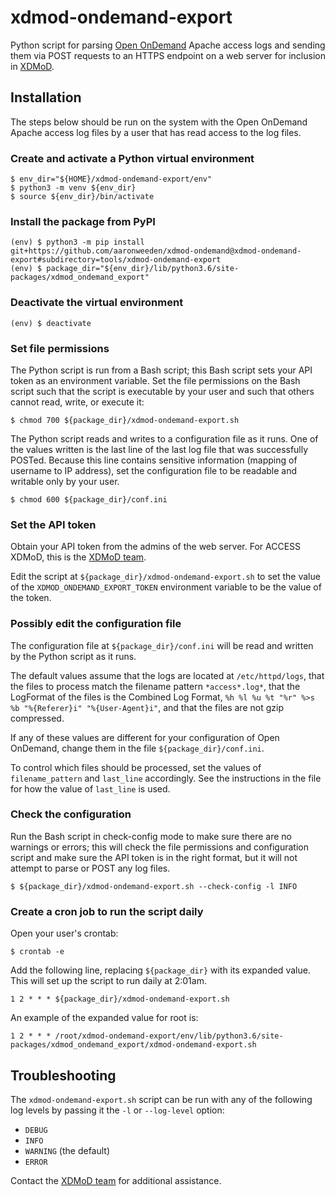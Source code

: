 # xdmod-ondemand-export
Python script for parsing [Open OnDemand](https://openondemand.org/) Apache access logs and sending them via POST requests to an HTTPS endpoint on a web server for inclusion in [XDMoD](https://open.xdmod.org).

## Installation
The steps below should be run on the system with the Open OnDemand Apache access log files by a user that has read access to the log files.

### Create and activate a Python virtual environment
```
$ env_dir="${HOME}/xdmod-ondemand-export/env"
$ python3 -m venv ${env_dir}
$ source ${env_dir}/bin/activate
```

### Install the package from PyPI
```
(env) $ python3 -m pip install git+https://github.com/aaronweeden/xdmod-ondemand@xdmod-ondemand-export#subdirectory=tools/xdmod-ondemand-export
(env) $ package_dir="${env_dir}/lib/python3.6/site-packages/xdmod_ondemand_export"
```

### Deactivate the virtual environment
```
(env) $ deactivate
```

### Set file permissions
The Python script is run from a Bash script; this Bash script sets your API token as an environment variable. Set the file permissions on the Bash script such that the script is executable by your user and such that others cannot read, write, or execute it:
```
$ chmod 700 ${package_dir}/xdmod-ondemand-export.sh
```

The Python script reads and writes to a configuration file as it runs. One of the values written is the last line of the last log file that was successfully POSTed. Because this line contains sensitive information (mapping of username to IP address), set the configuration file to be readable and writable only by your user.
```
$ chmod 600 ${package_dir}/conf.ini
```

### Set the API token
Obtain your API token from the admins of the web server. For ACCESS XDMoD, this is the [XDMoD team](mailto:ccr-xdmod-help@buffalo.edu).

Edit the script at `${package_dir}/xdmod-ondemand-export.sh` to set the value of the `XDMOD_ONDEMAND_EXPORT_TOKEN` environment variable to be the value of the token.

### Possibly edit the configuration file
The configuration file at `${package_dir}/conf.ini` will be read and written by the Python script as it runs.

The default values assume that the logs are located at `/etc/httpd/logs`, that the files to process match the filename pattern `*access*.log*`, that the LogFormat of the files is the Combined Log Format, `%h %l %u %t "%r" %>s %b "%{Referer}i" "%{User-Agent}i"`, and that the files are not gzip compressed.

If any of these values are different for your configuration of Open OnDemand, change them in the file `${package_dir}/conf.ini`.

To control which files should be processed, set the values of `filename_pattern` and `last_line` accordingly. See the instructions in the file for how the value of `last_line` is used.

### Check the configuration
Run the Bash script in check-config mode to make sure there are no warnings or errors; this will check the file permissions and configuration script and make sure the API token is in the right format, but it will not attempt to parse or POST any log files.
```
$ ${package_dir}/xdmod-ondemand-export.sh --check-config -l INFO
```

### Create a cron job to run the script daily
Open your user's crontab:
```
$ crontab -e
```
Add the following line, replacing `${package_dir}` with its expanded value. This will set up the script to run daily at 2:01am.
```
1 2 * * * ${package_dir}/xdmod-ondemand-export.sh
```
An example of the expanded value for root is:
```
1 2 * * * /root/xdmod-ondemand-export/env/lib/python3.6/site-packages/xdmod_ondemand_export/xdmod-ondemand-export.sh
```

## Troubleshooting
The `xdmod-ondemand-export.sh` script can be run with any of the following log levels by passing it the `-l` or `--log-level` option:
* `DEBUG`
* `INFO`
* `WARNING` (the default)
* `ERROR`

Contact the [XDMoD team](mailto:ccr-xdmod-help@buffalo.edu) for additional assistance.
